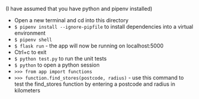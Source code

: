 (I have assumed that you have python and pipenv installed)

- Open a new terminal and cd into this directory
- `$ pipenv install --ignore-pipfile` to install dependencies into a virtual environment
- `$ pipenv shell`
- `$ flask run` - the app will now be running on localhost:5000
- Ctrl+c to exit
- `$ python test.py` to run the unit tests
- `$ python` to open a python session
- `>>> from app import functions`
- `>>> function.find_stores(postcode, radius)` - use this command to test the find_stores function by entering a postcode and radius in kilometers
